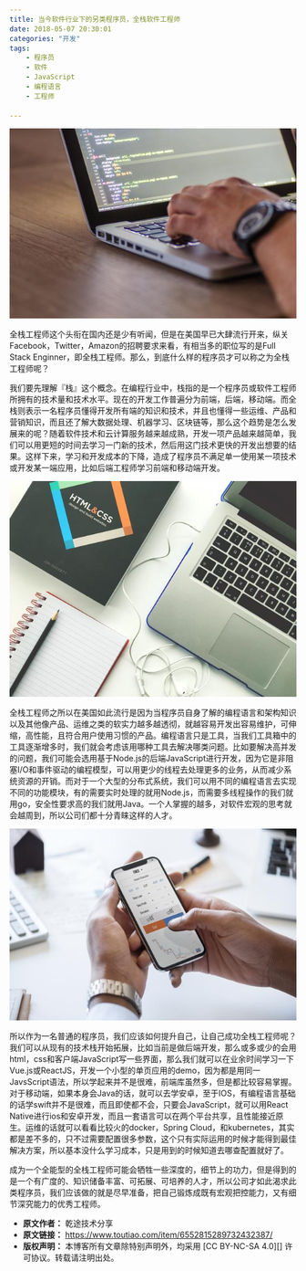 ```yaml
---
title: 当今软件行业下的另类程序员，全栈软件工程师
date: 2018-05-07 20:30:01
categories: "开发"
tags:
	- 程序员
	- 软件
	- JavaScript
	- 编程语言
	- 工程师

---
```


![当今软件行业下的另类程序员，全栈软件工程师][NZMU-J3AJ-VMYN.jpg]

全栈工程师这个头衔在国内还是少有听闻，但是在美国早已大肆流行开来，纵关Facebook，Twitter，Amazon的招聘要求来看，有相当多的职位写的是Full Stack Enginner，即全栈工程师。那么，到底什么样的程序员才可以称之为全栈工程师呢？

我们要先理解『栈』这个概念。在编程行业中，栈指的是一个程序员或软件工程师所拥有的技术量和技术水平。现在的开发工作普遍分为前端，后端，移动端。而全栈则表示一名程序员懂得开发所有端的知识和技术，并且也懂得一些运维、产品和营销知识，而且还了解大数据处理、机器学习、区块链等，那么这个趋势是怎么发展来的呢？随着软件技术和云计算服务越来越成熟，开发一项产品越来越简单，我们可以用更短的时间去学习一门新的技术，然后用这门技术更快的开发出想要的结果。这样下来，学习和开发成本的下降，造成了程序员不满足单一使用某一项技术或开发某一端应用，比如后端工程师学习前端和移动端开发。

![当今软件行业下的另类程序员，全栈软件工程师][VAZU-JRNI-7FYI.jpg]

全栈工程师之所以在美国如此流行是因为当程序员自身了解的编程语言和架构知识以及其他像产品、运维之类的软实力越多越透彻，就越容易开发出容易维护，可伸缩，高性能，且符合用户使用习惯的产品。编程语言只是工具，当我们工具箱中的工具逐渐增多时，我们就会考虑该用哪种工具去解决哪类问题。比如要解决高并发的问题，我们可能会选用基于Node.js的后端JavaScript进行开发，因为它是非阻塞I/O和事件驱动的编程模型，可以用更少的线程去处理更多的业务，从而减少系统资源的开销。而对于一个大型的分布式系统，我们可以用不同的编程语言去实现不同的功能模块，有的需要实时处理的就用Node.js，而需要多线程操作的我们就用go，安全性要求高的我们就用Java。一个人掌握的越多，对软件宏观的思考就会越周到，所以公司们都十分青睐这样的人才。

![当今软件行业下的另类程序员，全栈软件工程师][6JIZ-UQUF-Z3QM.jpg]

所以作为一名普通的程序员，我们应该如何提升自己，让自己成功全栈工程师呢？我们可以从现有的技术栈开始拓展，比如当前是做后端开发，那么或多或少的会用html，css和客户端JavaScript写一些界面，那么我们就可以在业余时间学习一下Vue.js或ReactJS，开发一个小型的单页应用的demo，因为都是用同一JavsScript语法，所以学起来并不是很难，前端库虽然多，但是都比较容易掌握。对于移动端，如果本身会Java的话，就可以去学安卓，至于IOS，有编程语言基础的话学swift并不是很难，而且即使都不会，只要会JavaScript，就可以用React Native进行ios和安卓开发，而且一套语言可以在两个平台共享，且性能接近原生。运维的话就可以看看比较火的docker，Spring Cloud，和kubernetes，其实都是差不多的，只不过需要配置很多参数，这个只有实际运用的时候才能得到最佳解决方案，所以基本没什么学习成本，只是用到的时候知道去哪查配置就好了。

成为一个全能型的全栈工程师可能会牺牲一些深度的，细节上的功力，但是得到的是一个有广度的、知识储备丰富、可拓展、可培养的人才，所以公司才如此渴求此类程序员，我们应该做的就是尽早准备，把自己锻炼成既有宏观把控能力，又有细节深究能力的优秀工程师。


[NZMU-J3AJ-VMYN.jpg]: static/resources/crawler/NZMU-J3AJ-VMYN.jpg
[VAZU-JRNI-7FYI.jpg]: static/resources/crawler/VAZU-JRNI-7FYI.jpg
[6JIZ-UQUF-Z3QM.jpg]: static/resources/crawler/6JIZ-UQUF-Z3QM.jpg
 *  **原文作者：** 乾途技术分享
 *  **原文链接：** https://www.toutiao.com/item/6552815289732432387/
 *  **版权声明：** 本博客所有文章除特别声明外，均采用 [CC BY-NC-SA 4.0][] 许可协议。转载请注明出处。
